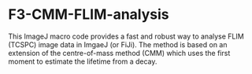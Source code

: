 # F3-CMM-FLIM-analysis
This ImageJ macro code provides a fast and robust way to analyse FLIM (TCSPC) image data in ImgaeJ (or FiJi). The method is based on an extension of the centre-of-mass method (CMM) which uses the first moment to estimate the lifetime from a decay.

